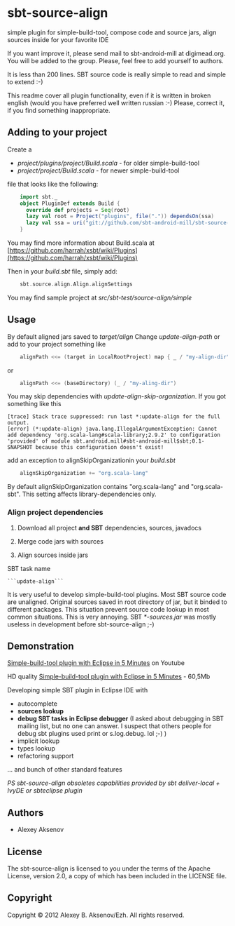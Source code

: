 sbt-source-align
================

simple plugin for simple-build-tool, compose code and source jars, align sources inside for your favorite IDE

If you want improve it, please send mail to sbt-android-mill at digimead.org. You will be added to the group. Please, feel free to add yourself to authors.

It is less than 200 lines. SBT source code is really simple to read and simple to extend :-)

This readme cover all plugin functionality, even if it is written in broken english (would you have preferred well written russian :-) Please, correct it, if you find something inappropriate.

## Adding to your project ##

Create a

 * _project/plugins/project/Build.scala_ - for older simple-build-tool
 * _project/project/Build.scala_ - for newer simple-build-tool

file that looks like the following:

```scala
    import sbt._
    object PluginDef extends Build {
      override def projects = Seq(root)
      lazy val root = Project("plugins", file(".")) dependsOn(ssa)
      lazy val ssa = uri("git://github.com/sbt-android-mill/sbt-source-align.git#0.1")
    }
```

You may find more information about Build.scala at [https://github.com/harrah/xsbt/wiki/Plugins](https://github.com/harrah/xsbt/wiki/Plugins)

Then in your _build.sbt_ file, simply add:

``` scala
    sbt.source.align.Align.alignSettings
```

You may find sample project at _src/sbt-test/source-align/simple_

## Usage ##

By default aligned jars saved to _target/align_ Change _update-align-path_ or add to your project something like

``` scala
    alignPath <<= (target in LocalRootProject) map { _ / "my-align-dir" }
```

or

``` scala
    alignPath <<= (baseDirectory) (_ / "my-aling-dir")
```


You may skip dependencies with _update-align-skip-organization_. If you got something like this

```
[trace] Stack trace suppressed: run last *:update-align for the full output.
[error] (*:update-align) java.lang.IllegalArgumentException: Cannot add dependency 'org.scala-lang#scala-library;2.9.2' to configuration 'provided' of module sbt.android.mill#sbt-android-mill$sbt;0.1-SNAPSHOT because this configuration doesn't exist!
```

add an exception to alignSkipOrganizationin your _build.sbt_

``` scala
    alignSkipOrganization += "org.scala-lang"
```

By default alignSkipOrganization contains "org.scala-lang" and "org.scala-sbt". This setting affects library-dependencies only.

### Align project dependencies ###

1. Download all project __and SBT__ dependencies, sources, javadocs

2. Merge code jars with sources

3. Align sources inside jars

SBT task name

    ```update-align```

It is very useful to develop simple-build-tool plugins. Most SBT source code are unaligned. Original sources saved in root directory of jar, but it binded to different packages. This situation prevent source code lookup in most common situations. This is very annoying. SBT _*-sources.jar_ was mostly useless in development before sbt-source-align ;-)

Demonstration
-------------

[Simple-build-tool plugin with Eclipse in 5 Minutes](http://youtu.be/3K8knvkVAyc) on Youtube

HD quality [Simple-build-tool plugin with Eclipse in 5 Minutes](https://github.com/downloads/sbt-android-mill/sbt-android-mill-extra/EclipseSBT.mp4) - 60,5Mb

Developing simple SBT plugin in Eclipse IDE with

* autocomplete
* __sources lookup__
* __debug SBT tasks in Eclipse debugger__ (I asked about debugging in SBT mailing list, but no one can answer. I suspect that others people for debug sbt plugins used print or s.log.debug. lol ;-) )
* implicit lookup
* types lookup
* refactoring support

... and bunch of other standard features

_PS sbt-source-align obsoletes capabilities provided by sbt deliver-local + IvyDE or sbteclipse plugin_

Authors
-------

* Alexey Aksenov

License
-------

The sbt-source-align is licensed to you under the terms of
the Apache License, version 2.0, a copy of which has been
included in the LICENSE file.

Copyright
---------

Copyright © 2012 Alexey B. Aksenov/Ezh. All rights reserved.
